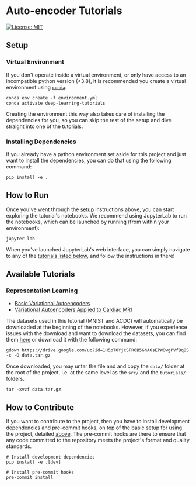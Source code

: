 # Auto-encoder Tutorials
[![License: MIT](https://img.shields.io/badge/License-MIT-yellow.svg)](https://opensource.org/licenses/MIT)

## Setup

### Virtual Environment
If you don't operate inside a virtual environment, or only have access to an incompatible python version (<3.8), it is
recommended you create a virtual environment using [`conda`](https://docs.conda.io/en/latest/):
```shell script
conda env create -f environment.yml
conda activate deep-learning-tutorials
```
Creating the environment this way also takes care of installing the dependencies for you, so you can skip the rest of
the setup and dive straight into one of the tutorials.

### Installing Dependencies
If you already have a python environment set aside for this project and just want to install the dependencies, you can
do that using the following command:
```shell script
pip install -e .
```


## How to Run
Once you've went through the [setup](#setup) instructions above, you can start exploring the tutorial's notebooks.
We recommend using JupyterLab to run the notebooks, which can be launched by running (from within your environment):
```shell script
jupyter-lab
```
When you've launched JupyterLab's web interface, you can simply navigate to any of the
[tutorials listed below](#available-tutorials), and follow the instructions in there!


## Available Tutorials

### Representation Learning
- [Basic Variational Autoencoders](tutorials/mnist-autoencoders.ipynb)
- [Variational Autoencoders Applied to Cardiac MRI](tutorials/cardiac-mri-autoencoders.ipynb)

The datasets used in this tutorial (MNIST and ACDC) will automatically be downloaded at the beginning of the notebooks.
However, if you experience issues with the download and want to download the datasets, you can find them [here](https://drive.google.com/file/d/1H5pTOYjcSFR6B5GhA0sEPW0wgPVfBq8S/view?usp=sharing) or download it with the following command:
```shell script
gdown https://drive.google.com/uc?id=1H5pTOYjcSFR6B5GhA0sEPW0wgPVfBq8S -c -O data.tar.gz
```
Once downloaded, you may untar the file and and copy the `data/` folder at the root of the project, i.e. at the same level as the `src/` and the `tutorials/` folders.
```shell script
tar -xvzf data.tar.gz
```

## How to Contribute
If you want to contribute to the project, then you have to install development dependencies and pre-commit hooks, on
top of the basic setup for using the project, detailed [above](#setup). The pre-commit hooks are there to ensure that
any code committed to the repository meets the project's format and quality standards.
```shell script
# Install development dependencies
pip install -e .[dev]

# Install pre-commit hooks
pre-commit install
```
